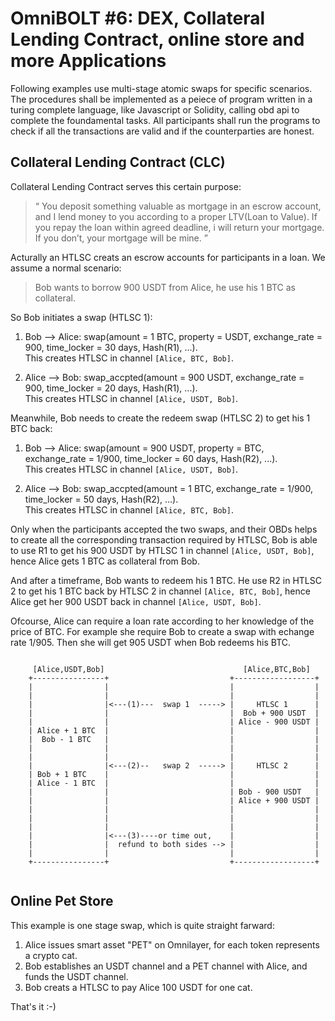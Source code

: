 # OmniBOLT #6: DEX, Collateral Lending Contract, online store and more Applications

Following examples use multi-stage atomic swaps for specific scenarios. The procedures shall be implemented as a peiece of program written in a turing complete language, like Javascript or Solidity, calling obd api to complete the foundamental tasks. All participants shall run the programs to check if all the transactions are valid and if the counterparties are honest.  



## Collateral Lending Contract (CLC)
Collateral Lending Contract serves this certain purpose:  

>“
You deposit something valuable as mortgage in an escrow account, and I lend money to you according to a proper LTV(Loan to Value). If you repay the loan within agreed deadline, i will return your mortgage. If you don’t, your mortgage will be mine.
”


Acturally an HTLSC creats an escrow accounts for participants in a loan. We assume a normal scenario: 

>Bob wants to borrow 900 USDT from Alice, he use his 1 BTC as collateral. 

So Bob initiates a swap (HTLSC 1):

1) Bob --> Alice: swap(amount = 1 BTC, property = USDT, exchange_rate = 900, time_locker = 30 days, Hash(R1), ...).  
This creates HTLSC in channel `[Alice, BTC, Bob]`.

2) Alice --> Bob: swap_accpted(amount = 900 USDT, exchange_rate = 900, time_locker = 20 days, Hash(R1), ...).  
This creates HTLSC in channel `[Alice, USDT, Bob]`.


Meanwhile, Bob needs to create the redeem swap (HTLSC 2) to get his 1 BTC back:

1) Bob --> Alice: swap(amount = 900 USDT, property = BTC, exchange_rate = 1/900, time_locker = 60 days, Hash(R2), ...).  
This creates HTLSC in channel `[Alice, USDT, Bob]`.

1) Alice --> Bob: swap_accpted(amount = 1 BTC, exchange_rate = 1/900, time_locker = 50 days, Hash(R2), ...).  
This creates HTLSC in channel `[Alice, BTC, Bob]`.

Only when the participants accepted the two swaps, and their OBDs helps to create all the corresponding transaction required by HTLSC, Bob is able to use R1 to get his 900 USDT by HTLSC 1 in channel `[Alice, USDT, Bob]`, hence Alice gets 1 BTC as collateral from Bob. 

And after a timeframe, Bob wants to redeem his 1 BTC. He use R2 in HTLSC 2 to get his 1 BTC back by HTLSC 2 in channel `[Alice, BTC, Bob]`, hence Alice get her 900 USDT back in channel `[Alice, USDT, Bob]`.

Ofcourse, Alice can require a loan rate according to her knowledge of the price of BTC. For example she require Bob to create a swap with echange rate 1/905. Then she will get 905 USDT when Bob redeems his BTC.

```
                                 
     [Alice,USDT,Bob]                               [Alice,BTC,Bob]
    +----------------+                           +------------------+
    |                |                           |                  |
    |                |                           |                  |
    |                |<---(1)---  swap 1  -----> |     HTLSC 1      |
    |                |                           |  Bob + 900 USDT  |
    |                |                           | Alice - 900 USDT |
    | Alice + 1 BTC  |                           |                  | 
    |  Bob - 1 BTC   |                           |                  |
    |                |                           |                  |
    |                |                           |                  |
    |                |<---(2)--   swap 2  -----> |     HTLSC 2      |
    | Bob + 1 BTC    |                           |                  |
    | Alice - 1 BTC  |                           |                  |
    |                |                           | Bob - 900 USDT   |
    |                |                           | Alice + 900 USDT |
    |                |                           |                  | 
    |                |                           |                  |
    |                |                           |                  |
    |                |<---(3)----or time out,    |                  |
    |                |	refund to both sides --> |                  |
    |                |                           |                  |
    +----------------+                           +------------------+
 
```  



## Online Pet Store

This example is one stage swap, which is quite straight farward:  

1) Alice issues smart asset "PET" on Omnilayer, for each token represents a crypto cat.  
2) Bob establishes an USDT channel and a PET channel with Alice, and funds the USDT channel.  
3) Bob creats a HTLSC to pay Alice 100 USDT for one cat.  

That's it :-)  


